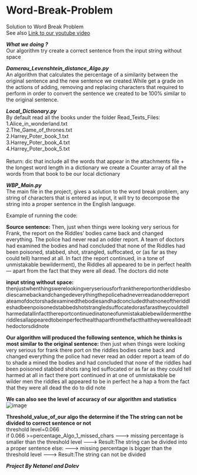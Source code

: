 # Word-Break-Problem
Solution to Word Break Problem<br/>
See also [Link to our youtube video](https://www.youtube.com/watch?v=_9LD5fKJ-90/)

***What we doing ?***<br/>
Our algorithm  try create a correct sentence from the input string without space

***Damerau_Levenshtein_distance_Algo.py***<br/>
An algorithm that calculates the percentage of a similarity between the original sentence and the new sentence we created.While get a grade on the actions of adding, removing and replacing characters that required to perform in order to convert the sentence we created to be 100% similar to the original sentence.

***Local_Dictionary.py***<br/>
By default read all the books under the folder Read_Texts_Files:<br/>
    1.Alice_in_wonderland.txt<br/>
    2.The_Game_of_thrones.txt<br/>
    2.Harrey_Poter_book_1.txt<br/>
    3.Harrey_Poter_book_4.txt<br/>
    4.Harrey_Poter_book_5.txt<br/>
<br/>Return: dic that include all the words that appear in the attachments file + the longest word length in a dictionary
we create a Counter array of all the words from that book to be our local dictionary

***WBP_Main.py***</br>
The main file in the project, gives a solution to the word break problem, any string of characters that is entered as input, it will try to decompose the string into a proper sentence in the English language.

Example of running the code:

**Source sentence:**
Then, just when things were looking very serious for Frank, the report on the Riddles’ bodies came back and changed everything. The police had never read an odder report. A team of doctors had examined the bodies and had concluded that none of the Rid­dles had been poisoned, stabbed, shot, strangled, suffocated, or (as far as they could tell) harmed at all. In fact (the report continued, in a tone of unmistakable bewilderment), the Riddles all appeared to be in perfect health — apart from the fact that they were all dead. The doctors did note

**input string without space:**
thenjustwhenthingswerelookingveryseriousforfrankthereportontheriddlesbodiescamebackandchangedeverythingthepolicehadneverreadanodderreportateamofdoctorshadexaminedthebodiesandhadconcludedthatnoneoftheriddleshadbeenpoisonedstabbedshotstrangledsuffocatedorasfarastheycouldtellharmedatallinfactthereportcontinuedinatoneofunmistakablebewildermenttheriddlesallappearedtobeinperfecthealthapartfromthefactthattheywerealldeadthedoctorsdidnote

**Our algorithm will produced the following sentence, which he thinks is most similar to the original sentence:**
then just when things were looking very serious for frank there port on the riddles bodies came back and changed everything the police had never read an odder report a team of do to shade a mined the bodies and had concluded that none of the riddles had been poisoned stabbed shots rang led suffocated or as far as they could tell harmed at all in fact there port continued in at one of unmistakable be wilder men the riddles all appeared to be in perfect he a hap a from the fact that they were all dead the do to did note


**We can also see the level of accuracy of our algorithm and statistics**
![image](https://user-images.githubusercontent.com/50228442/131125614-7af6e680-3c89-47da-ab70-e987dc6abbc0.png)


**Threshold_value_of_our algo the determine if the The string can not be divided to correct sentence or not**</br>
threshold level=0.066</br>
    if 0.066 >=percentage_Algo_1_missed_chars ---> missing percentage is smaller than the threshold level ---> Result:The string can be divided into a proper sentence
    else: ---> missing percentage is bigger than the threshold level ---> Result:The string can not be divided</br>
    


***Project By Netanel and Dolev***

